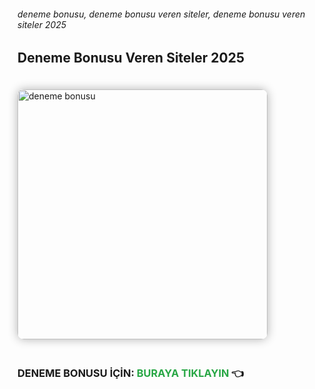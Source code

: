 ###### deneme bonusu, deneme bonusu veren siteler, deneme bonusu veren siteler 2025
## Deneme Bonusu Veren Siteler 2025

<a href="https://primebahis1.wiki/nYFtYTz" title="deneme bonusu">
  <img src="https://i.ibb.co/vCwZ6ncB/primebahis-converted.gif" alt="deneme bonusu" title="PrimeBahis Giriş" style="width:400px;max-width:600px;border-radius:10px;box-shadow:0 0 15px rgba(0,0,0,0.3);margin:20px 0;">
</a>

<h3>DENEME BONUSU İÇİN: <a href="https://primebahis1.wiki/nYFtYTz" style="color:#28a745;text-decoration:none;font-weight:bold;">BURAYA TIKLAYIN</a> 👈 </h3>
